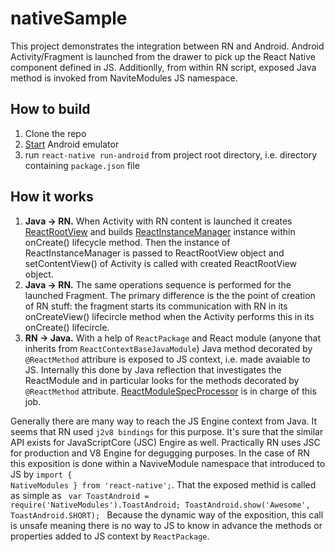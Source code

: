 # nativeSample
This project demonstrates the integration between RN and Android. Android Activity/Fragment is launched from the drawer to pick up the React Native component defined in JS. Additionlly, from within RN script, exposed Java method is invoked from NaviteModules JS namespace.

## How to build
1. Clone the repo
2. [Start](https://developer.android.com/studio/run/emulator-commandline) Android emulator
3. run <code>react-native run-android</code> from project root directory, i.e. directory containing <code>package.json</code> file

## How it works
1. <b>Java -> RN.</b> When Activity with RN content is launched it creates [ReactRootView](https://github.com/facebook/react-native/blob/master/ReactAndroid/src/main/java/com/facebook/react/ReactRootView.java) and builds [ReactInstanceManager](https://github.com/facebook/react-native/blob/master/ReactAndroid/src/main/java/com/facebook/react/ReactInstanceManager.java) instance within onCreate() lifecycle method. Then the instance of ReactInstanceManager is passed to ReactRootView object and setContentView() of Activity is called with created ReactRootView object.
2. <b>Java -> RN.</b> The same operations sequence is performed for the launched Fragment. The primary difference is the the point of creation of RN stuff: the fragment starts its communication with RN in its onCreateView() lifecircle method when the Activity performs this in its onCreate() lifecircle.
3. <b>RN -> Java.</b> With a help of <code>ReactPackage</code> and React module (anyone that inherits from <code>ReactContextBaseJavaModule</code>) Java method decorated by <code>@ReactMethod</code> attribure is exposed to JS context, i.e. made avaiable to JS. Internally this done by Java reflection that investigates the ReactModule and in particular looks for the methods decorated by <code>@ReactMethod</code> attribute. [ReactModuleSpecProcessor](https://github.com/facebook/react-native/blob/42146a7a4ad992a3597e07ead3aafdc36d58ac26/ReactAndroid/src/main/java/com/facebook/react/module/processing/ReactModuleSpecProcessor.java) is in charge of this job.

Generally there are many way to reach the JS Engine context from Java. It seems that RN used <code>j2v8 bindings</code> for this purpose. It's sure that the similar API exists for JavaScriptCore (JSC) Engire as well. Practically RN uses JSC for production and V8 Engine for degugging purposes. 
In the case of RN this exposition is done within a NaviveModule namespace that introduced to JS by 
<code>import { NativeModules } from 'react-native';</code>. That the exposed methid is called as simple as 
<code>
  var ToastAndroid = require('NativeModules').ToastAndroid;
  ToastAndroid.show('Awesome', ToastAndroid.SHORT);
 </code>
Because the dynamic way of the exposition, this call is unsafe meaning there is no way to JS to know in advance the methods or properties added to JS context by <code>ReactPackage</code>.


